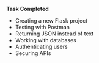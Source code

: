 **Task Completed**
<ul>
<li> Creating a new Flask project </li>
<li> Testing with Postman </li>
<li> Returning JSON instead of text</li>
<li> Working with databases</li>
<li> Authenticating users</li>
<li> Securing APIs</li>
</ul>
